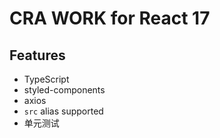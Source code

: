 # CRA WORK for React 17

## Features

- TypeScript
- styled-components
- axios
- `src` alias supported
- 单元测试
